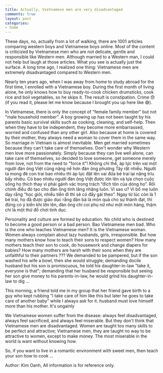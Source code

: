 ```yaml
---
title: Actually, Vietnamese men are very disadvantaged
comments: true
layout: post
categories:
- home
---
```

These days, no, actually from a lot of walking, there are 1001 articles comparing western boys and Vietnamese boys online. Most of the content is criticized by Vietnamese men who are not delicate, gentle and responsible like Western men. Although married to a Western man, I could not help but laugh at those articles. What you see is actually just the surface. A long time ago, I realized one thing: Vietnamese men are extremely disadvantaged compared to Western men.

Nearly ten years ago, when I was away from home to study abroad for the first time, I enrolled with a Vietnamese boy. During the first month of living alone, he only knows how to buy ready-to-cook chicken drumsticks, cook rice and boil vegetables, so he skips it. The result is constipation. Crime 😞 (if you read it, please let me know because I brought you up here like 😅).

In Vietnamese, there is only the concept of "female family member" but not "male household member". A boy growing up has not been taught by his parents basic survival skills such as cooking, cleaning, and self-help. Then when they have to be independent, they become more embarrassed, worried and confused than any other girl. Also because at home is covered by their mother, they always need a woman to cover them in the same way. So marriage in Vietnam is almost inevitable. Men get married sometimes because they can't take care of themselves. Don't wonder why Western men love more passionately. Simply because they can live well alone, can take care of themselves, so decided to love someone, get someone merely from love, not from the need to "force it"!
Không chỉ thế, áp lực trên vai một người đàn ông Việt cũng nặng nề hơn đàn ông phương Tây rất nhiều. Người ta mong đẻ con trai bao nhiêu thì áp lực đặt lên vai đứa bé trai lại nặng trĩu bấy nhiêu. Có bao nhiêu người đàn ông Việt được lớn lên và lựa chọn cuộc sống họ thích thay vì phải gánh vác trọng trách “đích tôn của dòng họ”. Rồi chính điều đó tạo cho đàn ông tính lăng nhăng luôn. Vì sao ư? Vì bố mẹ luôn dạy rằng “học giỏi, nhiều tiền đi thì sẽ có đầy gái theo”. Ngay từ lúc còn là 1 bé trai, họ đã được giáo dục rằng đàn bà là món quà cho sự thành đạt, thì đừng có ý kiến khi lớn lên, đàn ông chỉ coi phụ nữ như một món hàng, thậm chí là một thứ đồ chơi tình dục.

Personality and culture are formed by education. No child who is destined to become a good person or a bad person. Bao Vietnamese men bad. Who is the one who teaches Vietnamese men? It is the Vietnamese woman. Women always complain about lazy husbands, girls, irresponsible. But how many mothers know how to teach their sons to respect women? How many mothers teach their son to cook, do housework and change diapers for babies? How many mothers are harsh with their sons when they are unfaithful to their partners ??? We demanded to be pampered, but if the son washed his wife a bowl, then she would struggle; demanding docile husband but his son is promiscuous, he told his daughter-in-law "take it, everyone is that"; demanding that her husband be responsible but seeing her son give money to his parents-in-law, he would grind his daughter-in-law to dig ...


This morning, a friend told me in my group that her friend gave birth to a guy who kept rubbing "I take care of him like this but later he goes to take care of another baby" while I always ask for it. husband must love himself more than his mother. It's ungainly

We Vietnamese women suffer from the disease: always feel disadvantaged, always feel sacrificed, and always feel miserable. But they don't think that Vietnamese men are disadvantaged. Women are taught too many skills to be perfect and attractive; Vietnamese men, they are taught no way to be attractive to women, except to make money. The most miserable in the world is want without knowing how.


So, if you want to live in a romantic environment with sweet men, then teach your son how to cook ...

Author: Kim Oanh,
All information is for reference only.